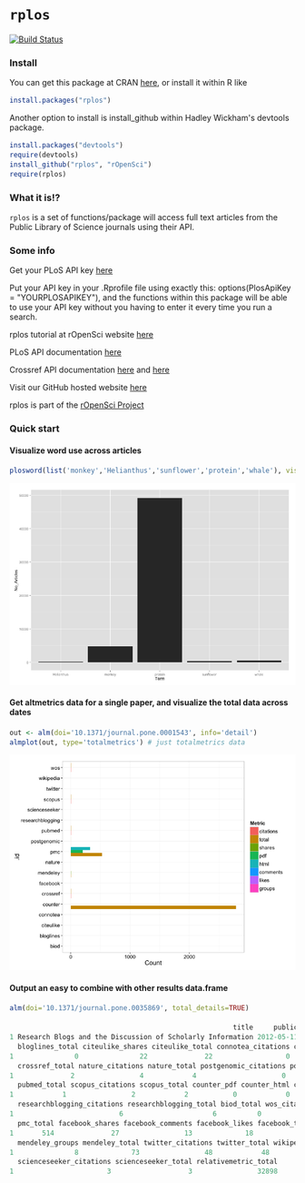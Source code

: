 # `rplos`

[![Build Status](https://api.travis-ci.org/ropensci/rplos.png)](https://travis-ci.org/ropensci/rplos)

### Install

You can get this package at CRAN [here](http://cran.r-project.org/web/packages/rplos/), or install it within R like

```R
install.packages("rplos")
```

Another option to install is install_github within Hadley Wickham's devtools package.

```R
install.packages("devtools")
require(devtools)
install_github("rplos", "rOpenSci")
require(rplos)
```

### What it is!?

`rplos` is a set of functions/package will access full text articles from the Public Library of Science journals using their API. 

### Some info

Get your PLoS API key [here](http://api.plos.org/)

Put your API key in your .Rprofile file using exactly this: 
options(PlosApiKey = "YOURPLOSAPIKEY"), 
and the functions within this package will be able to use your API key without you having to enter it every time you run a search. 

rplos tutorial at rOpenSci website [here](http://ropensci.org/tutorials/rplos-tutorial/)

PLoS API documentation [here](http://api.plos.org/)

Crossref API documentation [here](http://random.labs.crossref.org/) and [here](http://help.crossref.org/#home)

Visit our GitHub hosted website [here](http://ropensci.github.com/rplos/)

rplos is part of the [rOpenSci Project](http://ropensci.github.com)

### Quick start

#### Visualize word use across articles 

```R
plosword(list('monkey','Helianthus','sunflower','protein','whale'), vis = 'TRUE')
```

![plosword](/inst/assets/img/plosword.png)

#### Get altmetrics data for a single paper, and visualize the total data across dates

```R
out <- alm(doi='10.1371/journal.pone.0001543', info='detail')
almplot(out, type='totalmetrics') # just totalmetrics data
```

![altmetrics](/inst/assets/img/altmetrics.png)

#### Output an easy to combine with other results data.frame

```R
alm(doi='10.1371/journal.pone.0035869', total_details=TRUE)

                                                       title     publication_date bloglines_citations
1 Research Blogs and the Discussion of Scholarly Information 2012-05-11T07:00:00Z                   0
  bloglines_total citeulike_shares citeulike_total connotea_citations connotea_total crossref_citations
1               0               22              22                  0              0                  2
  crossref_total nature_citations nature_total postgenomic_citations postgenomic_total pubmed_citations
1              2                4            4                     0                 0                1
  pubmed_total scopus_citations scopus_total counter_pdf counter_html counter_total
1            1                2            2           0            0         13598
  researchblogging_citations researchblogging_total biod_total wos_citations wos_total pmc_pdf pmc_html
1                          6                      6          0             1         1      85      429
  pmc_total facebook_shares facebook_comments facebook_likes facebook_total mendeley_shares
1       514              27                13             18             58              65
  mendeley_groups mendeley_total twitter_citations twitter_total wikipedia_citations wikipedia_total
1               8             73                48            48                   0               0
  scienceseeker_citations scienceseeker_total relativemetric_total
1                       3                   3                32898
```